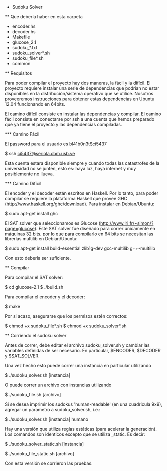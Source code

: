 * Sudoku Solver

** Que debería haber en esta carpeta

- encoder.hs
- decoder.hs
- Makefile
- glucose_2.1
- sudoku_*.txt 
- sudoku_solver*.sh
- sudoku_file*.sh
- common

** Requisitos

Para poder compilar el proyecto hay dos maneras, la fácil y la
difícil. El proyecto requiere instalar una serie de dependencias que
podrían no estar disponibles en la distribución/sistema operativo que
se utilice. Nosotros proveeremos instrucciones para obtener estas
dependencias en Ubuntu 12.04 funcionando en 64bits.

El camino difícil consiste en instalar las dependencias y compilar. El
camino fácil consiste en conectarse por ssh a una cuenta que hemos
preparado que ya tiene el proyecto y las dependencias compiladas.

*** Camino Fácil

El password para el usuario es bl41b0n3t$ci5437

$ ssh ci5437@seriola.cbm.usb.ve

Esta cuenta estara disponible siempre y cuando todas las catastrofes
de la universidad no se junten, esto es: haya luz, haya internet y muy
posiblemente no llueva.

*** Camino Difícil

El encoder y el decoder están escritos en Haskell. Por lo tanto, para
poder compilar se requiere la plataforma Haskell que provee GHC
(http://www.haskell.org/ghc/download). Para instalar en Debian/Ubuntu:

$ sudo apt-get install ghc 

El SAT solver que seleccionamos es Glucose
(http://www.lri.fr/~simon/?page=glucose). Este SAT solver fue diseñado
para correr únicamente en máquinas 32 bits, por lo que para compilarlo
en 64 bits se necesitan las librerías multilib en Debian/Ubuntu: 

$ sudo apt-get install build-essential zlib1g-dev gcc-multilib g++-multilib

Con esto debería ser suficiente.

** Compilar

Para compilar el SAT solver:

$ cd glucose-2.1
$ ./build.sh

Para compilar el encoder y el decoder:

$ make

Por si acaso, asegurarse que los permisos estén correctos:

$ chmod +x sudoku_file*.sh
$ chmod +x sudoku_solver*.sh

** Corriendo el sudoku solver

Antes de correr, debe editar el archivo sudoku_solver.sh y cambiar las
variables definidas de ser necesario. En particular, $ENCODER,
$DECODER y $SAT_SOLVER.

Una vez hecho esto puede correr una instancia en particular utilizando

$ ./sudoku_solver.sh [instancia]

O puede correr un archivo con instancias utilizando

$ ./sudoku_file.sh [archivo]

Si se desea imprimir los sudokus 'human-readable' (en una cuadricula
9x9), agregar un parametro a sudoku_solver.sh, i.e.:

$ ./sudoku_solver.sh [instancia] humano

Hay una versión que utiliza reglas estáticas (para acelerar la
generación). Los comandos son identicos excepto que se utiliza
_static. Es decir:

$ ./sudoku_solver_static.sh [instancia]

$ ./sudoku_file_static.sh [archivo]

Con esta versión se corrieron las pruebas.
